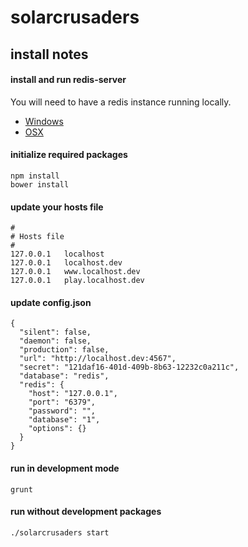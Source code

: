 
# solarcrusaders
## install notes

#### install and run redis-server

You will need to have a redis instance running locally.
* [Windows](https://github.com/MSOpenTech/redis)
* [OSX](http://jasdeep.ca/2012/05/installing-redis-on-mac-os-x/)

#### initialize required packages

    npm install
    bower install

#### update your hosts file

    #
    # Hosts file
    #
    127.0.0.1   localhost
    127.0.0.1   localhost.dev
    127.0.0.1   www.localhost.dev
    127.0.0.1   play.localhost.dev

#### update config.json

    {
      "silent": false,
      "daemon": false,
      "production": false,
      "url": "http://localhost.dev:4567",
      "secret": "121daf16-401d-409b-8b63-12232c0a211c",
      "database": "redis",
      "redis": {
        "host": "127.0.0.1",
        "port": "6379",
        "password": "",
        "database": "1",
        "options": {}
      }
    }

#### run in development mode

    grunt

#### run without development packages

    ./solarcrusaders start
